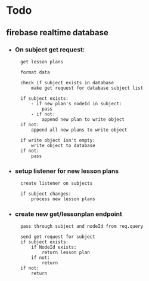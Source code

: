 
# Todo 

## firebase realtime database

- ### On subject get request:
        get lesson plans

        format data

        check if subject exists in database
            make get request for database subject list

        if subject exists: 
            - if new plan's nodeId in subject:
                pass
            - if not:
                append new plan to write object
        if not: 
            append all new plans to write object
        
        if write object isn't empty: 
            write object to database
        if not: 
            pass

- ### setup listener for new lesson plans
        create listener on subjects

        if subject changes: 
            process new lesson plans
        

- ### create new get/lessonplan endpoint
        pass through subject and nodeId from req.query

        send get request for subject
        if subject exists: 
            if NodeId exists: 
                return lesson plan
            if not: 
                return
        if not: 
            return 




